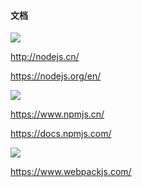 #### 文档

![](https://gitee.com/enioy/img/raw/master/K8S/20201210114901.png) 

http://nodejs.cn/

https://nodejs.org/en/



![](https://gitee.com/enioy/img/raw/master/K8S/20201210115018.png) 

https://www.npmjs.cn/

https://docs.npmjs.com/



![](https://gitee.com/enioy/img/raw/master/K8S/20201210115205.png) 

 

https://www.webpackjs.com/